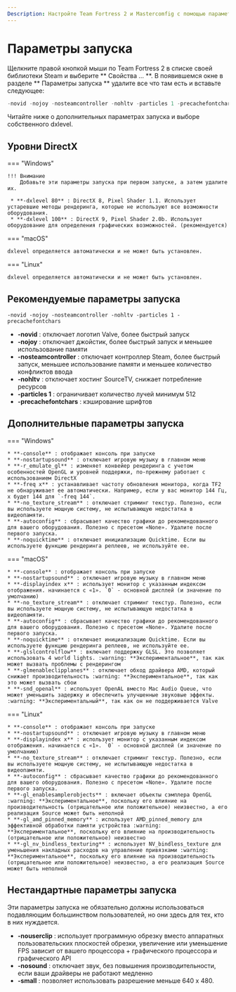 ```yaml
---
Description: Настройте Team Fortress 2 и Mastercomfig с помощью параметров запуска.
---
```


# Параметры запуска

Щелкните правой кнопкой мыши по Team Fortress 2 в списке своей библиотеки Steam и выберите ** Свойства ... **. В появившемся окне в разделе ** Параметры запуска ** удалите
все что там есть и вставьте следующее:

```c
-novid -nojoy -nosteamcontroller -nohltv -particles 1 -precachefontchars
```

Читайте ниже о дополнительных параметрах запуска и выборе собственного dxlevel.

## Уровни DirectX

=== "Windows"

    !!! Внимание
        Добавьте эти параметры запуска при первом запуске, а затем удалите их.

     * **-dxlevel 80** : DirectX 8, Pixel Shader 1.1. Использует устаревшие методы рендеринга, которые не используют все возможности оборудования.
     * **-dxlevel 100** : DirectX 9, Pixel Shader 2.0b. Использует оборудование для определения графических возможностей. (рекомендуется)

=== "macOS"

    dxlevel определяется автоматически и не может быть установлен.

=== "Linux"

    dxlevel определяется автоматически и не может быть установлен.

## Рекомендуемые параметры запуска

`-novid -nojoy -nosteamcontroller -nohltv -particles 1 -precachefontchars`

* **-novid** : отключает логотип Valve, более быстрый запуск
* **-nojoy** : отключает джойстик, более быстрый запуск и меньшее использование памяти
* **-nosteamcontroller** :  отключает контроллер Steam, более быстрый запуск, меньшее использование памяти и меньшее количество конфликтов ввода
* **-nohltv** : отключает хостинг SourceTV, снижает потребление ресурсов
* **-particles 1** : ограничивает количество лучей минимум 512
* **-precachefontchars** : кэширование шрифтов

## Дополнительные параметры запуска

=== "Windows"

    * **-console** : отображает консоль при запуске
    * **-nostartupsound** : отключает игровую музыку в главном меню
    * **-r_emulate_gl** : изменяет конвейер рендеринга с учетом особенностей OpenGL и уровней поддержки, по-прежнему работает с использованием DirectX
    * **-freq x** : устанавливает частоту обновления монитора, когда TF2 не обнаруживает ее автоматически. Например, если у вас монитор 144 Гц, x будет 144 для `-freq 144`.
    * **-no_texture_stream** : отключает стриминг текстур. Полезно, если вы используете мощную систему, не испытывающую недостатка в видеопамяти.
    * **-autoconfig** : сбрасывает качество графики до рекомендованного для вашего оборудования. Полезно с пресетом «None». Удалите после первого запуска.
    * **-noquicktime** : отключает инициализацию Quicktime. Если вы используете функцию рендеринга реплеев, не используйте ее.

=== "macOS"

    * **-console** : отображает консоль при запуске
    * **-nostartupsound** : отключает игровую музыку в главном меню
    * **-displayindex x** : использует монитор с указанным индексом отображения. начинается с «1». `0` - основной дисплей (и значение по умолчанию)
    * **-no_texture_stream** : отключает стриминг текстур. Полезно, если вы используете мощную систему, не испытывающую недостатка в видеопамяти.
    * **-autoconfig** : сбрасывает качество графики до рекомендованного для вашего оборудования. Полезно с пресетом «None». Удалите после первого запуска.
    * **-noquicktime** : отключает инициализацию Quicktime. Если вы используете функцию рендеринга реплеев, не используйте ее.
    * **-glslcontrolflow** : включает поддержку GLSL. Это позволяет использовать 4 world lights. :warning: **Экспериментальное**, так как может вызвать проблемы с рендерингом
    * **-glmenableclipplanes** : отключает обход драйвера AMD, который снижает производительность :warning: **Экспериментальное**, так как это может вызвать сбои
    * **-snd_openal** : использует OpenAL вместо Mac Audio Queue, что может уменьшить задержку и обеспечить улучшенные звуковые эффекты. :warning: **Экспериментальный**, так как он не поддерживается Valve

=== "Linux"

    * **-console** : отображает консоль при запуске
    * **-nostartupsound** : отключает игровую музыку в главном меню
    * **-displayindex x** : использует монитор с указанным индексом отображения. начинается с «1». `0` - основной дисплей (и значение по умолчанию)
    * **-no_texture_stream** : отключает стриминг текстур. Полезно, если вы используете мощную систему, не испытывающую недостатка в видеопамяти.
    * **-autoconfig** : сбрасывает качество графики до рекомендованного для вашего оборудования. Полезно с пресетом «None». Удалите после первого запуска.
    * **-gl_enablesamplerobjects** : включает объекты сэмплера OpenGL :warning: **Экспериментальное**, поскольку его влияние на производительность (отрицательное или положительное) неизвестно, а его реализация Source может быть неполной
    * **-gl_amd_pinned_memory** : использует AMD_pinned_memory для эффективной обработки памяти устройства :warning: **Экспериментальное**, поскольку его влияние на производительность (отрицательное или положительное) неизвестно
    * **-gl_nv_bindless_texturing** : использует NV_bindless_texture для уменьшения накладных расходов на управление привязками :warning: **Экспериментальное**, поскольку его влияние на производительность (отрицательное или положительное) неизвестно, а его реализация Source может быть неполной

## Hecтaндapтные параметры запуска

Эти параметры запуска не обязательно должны использоваться подавляющим большинством пользователей, но они здесь для тех, кто в них нуждается.

* **-nouserclip** : использует программную обрезку вместо аппаратных пользовательских плоскостей обрезки, увеличение или уменьшение FPS зависит от вашего процессора + графического процессора и графического API
* **-nosound** : отключает звук, без повышения производительности, если ваши драйверы не работают медленно
* **-small** : позволяет использовать разрешение меньше 640 x 480.
